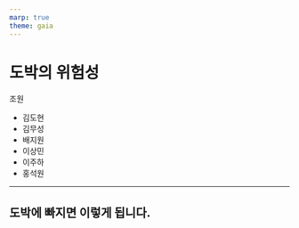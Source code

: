 ```yaml
---
marp: true
theme: gaia
---
```


# 도박의 위험성

조원

- 김도현
- 김무성
- 배지원
- 이상민
- 이주하
- 홍석원

---

## 도박에 빠지면 이렇게 됩니다.
